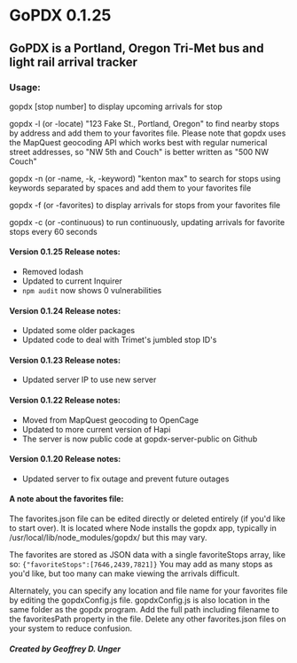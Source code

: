 # GoPDX 0.1.25

## GoPDX is a Portland, Oregon Tri-Met bus and light rail arrival tracker

### Usage:

gopdx [stop number] to display upcoming arrivals for stop

gopdx -l (or -locate) "123 Fake St., Portland, Oregon" to find nearby stops
 by address and add them to your favorites file.
 Please note that gopdx uses the MapQuest geocoding API which works best
 with regular numerical street addresses, so "NW 5th and Couch" is
 better written as "500 NW Couch"

gopdx -n (or -name, -k, -keyword) "kenton max" to search for stops using keywords
separated by spaces and add them to your favorites file

gopdx -f (or -favorites) to display arrivals for stops from your favorites file

gopdx -c (or -continuous) to run continuously, updating arrivals for favorite stops every 60 seconds

#### Version 0.1.25 Release notes:
* Removed lodash
* Updated to current Inquirer
* `npm audit` now shows 0 vulnerabilities

#### Version 0.1.24 Release notes:
* Updated some older packages
* Updated code to deal with Trimet's jumbled stop ID's

#### Version 0.1.23 Release notes:
* Updated server IP to use new server

#### Version 0.1.22 Release notes:
* Moved from MapQuest geocoding to OpenCage
* Updated to more current version of Hapi
* The server is now public code at gopdx-server-public on Github

#### Version 0.1.20 Release notes:
* Updated server to fix outage and prevent future outages

#### A note about the favorites file:
The favorites.json file can be edited directly or deleted entirely (if you'd like to start over).
It is located where Node installs the gopdx app, typically in /usr/local/lib/node_modules/gopdx/ but
this may vary.

The favorites are stored as JSON data with a single favoriteStops array, like so: `{"favoriteStops":[7646,2439,7821]}`
You may add as many stops as you'd like, but too many can make viewing the arrivals difficult.

Alternately, you can specify any location and file name for your favorites file by editing the gopdxConfig.js file.
gopdxConfig.js is also location in the same folder as the gopdx program. Add the full path including filename to the
favoritesPath property in the file. Delete any other favorites.json files on your system to reduce confusion.


##### _Created by Geoffrey D. Unger_



